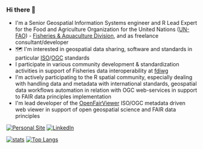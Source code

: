 ### Hi there 👋

- I'm a Senior Geospatial Information Systems engineer and R Lead Expert for the Food and Agriculture Organization for the United Nations ([UN-FAO](https://github.com/un-fao)) - [Fisheries & Aquaculture Division](https://www.fao.org/fishery/en), and as freelance consultant/developer
- 🗺️ I'm interested in geospatial data sharing, software and standards in particular [ISO](https://committee.iso.org/home/tc211)/[OGC](https://ogc.org) standards
- I participate in various community development & standardization activities in support of Fisheries data interoperability at [fdiwg](https://github.com/fdiwg)
- I'm actively participating to the R spatial community, especially dealing with handling data and metadata with international standards, geospatial data workflows automation in relation with OGC web-services in support to FAIR data principles implementation
- I'm lead developer of the [OpenFairViewer](https://github.com/eblondel/OpenFairViewer) ISO/OGC metadata driven web viewer in support of open geospatial science and FAIR data principles

[![Personal Site](https://img.shields.io/badge/Personal%20Site-grey?logo=github&style=flat-square&link=https://eblondel.github.io)](https://eblondel.github.io)
[![LinkedIn](https://img.shields.io/badge/LinkedIn-0077B5?logo=linkedin&logoColor=white&style=flat-square&link=https://www.linkedin.com/in/emmanuelblondel1)](https://www.linkedin.com/in/emmanuelblondel1)

[![stats](https://github-readme-stats.vercel.app/api?username=eblondel&theme=vue&show_icons=true&hide_border=true)](https://github.com/eblondel)
[![Top Langs](https://github-readme-stats.vercel.app/api/top-langs/?username=eblondel&exclude_repo=cem_clipnet&layout=compact&theme=vue)](https://github.com/anuraghazra/github-readme-stats)
